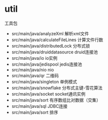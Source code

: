 # util
工具包

+ src/main/java/analyzeXml                 解析xml文件
+ src/main/java/calculateFileLines         计算文件行数
+ src/main/java/distributedLock            分布式锁
+ src/main/java/druiddatasource            druid连接池
+ src/main/java/io                         io实例
+ src/main/java/jedispool                  jedis连接池
+ src/main/java/nio                        nio
+ src/main/java/qr                         二维码
+ src/main/java/singleton                  单例模式
+ src/main/java/snowflake                  分布式主键-雪花算法
+ src/main/java/socket                     socket通讯实例
+ src/main/java/sort                       有序数组比对数据（交集）
+ src/main/java/sql                        JDBC连接
+ src/main/java/sort                       排序
